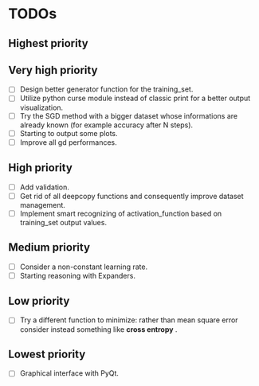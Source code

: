 # TODOs

## Highest priority

## Very high priority
- [ ] Design better generator function for the training_set.
- [ ] Utilize python curse module instead of classic print for a better output visualization.
- [ ] Try the SGD method with a bigger dataset whose informations are already known (for example accuracy after N steps).
- [ ] Starting to output some plots.
- [ ] Improve all gd performances.

## High priority
- [ ] Add validation.
- [ ] Get rid of all deepcopy functions and consequently improve dataset management.
- [ ] Implement smart recognizing of activation_function based on training_set output values.

## Medium priority 
- [ ] Consider a non-constant learning rate.
- [ ] Starting reasoning with Expanders.

## Low priority
- [ ] Try a different function to minimize: rather than mean square error consider instead something like **cross entropy** .

## Lowest priority
- [ ] Graphical interface with PyQt.